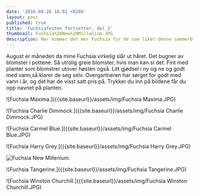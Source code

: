 ```yaml
---
date: '2016-08-28 16:02 +0200'
layout: post
published: true
title: 'Fuchsiafesten fortsetter, del 2'
thumbnail: Fuchsia%20New%20Millenium.JPG
description: Her kommer det mer Fuchsia for de som liker denne sommerblomsten.
---
```


August er måneden da mine Fuchsia virkelig slår ut håret. Det bugner av blomster i pottene. Så utrolig greie blomster, hvis man kan si det. Fint med planter som blomstrer utover høsten også. Litt gjødsel i ny og ne og godt med vann,så klarer de seg selv. Overgartneren har sørget for godt med vann i år, og det har de visst satt pris på. Trykker du inn på bildene får du opp navnet på planten.

![Fuchsia Maxima.]({{site.baseurl}}/assets/img/Fuchsia Maxima.JPG)

![Fuchsia Charlie Dimmock.]({{site.baseurl}}/assets/img/Fuchsia Charlie Dimmock.JPG)

![Fuchsia Carmel Blue.]({{site.baseurl}}/assets/img/Fuchsia Carmel Blue.JPG)

<!--more-->

![Fuchsia Harry Grey.]({{site.baseurl}}/assets/img/Fuchsia Harry Grey.JPG)

![Fuchsia New Millenium.]({{site.baseurl}}/assets/img/Fuchsia%20New%20Millenium.JPG)

![Fuchsia Tangerine.]({{site.baseurl}}/assets/img/Fuchsia Tangerine.JPG)

![Fuchsia Winston Churchill.]({{site.baseurl}}/assets/img/Fuchsia Winston Churchill.JPG)
